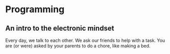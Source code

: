 # Programming
## An intro to the electronic mindset
Every day, we talk to each other. We ask our friends to help with a task. You are (or were) asked by your parents to do a chore, like making a bed.
